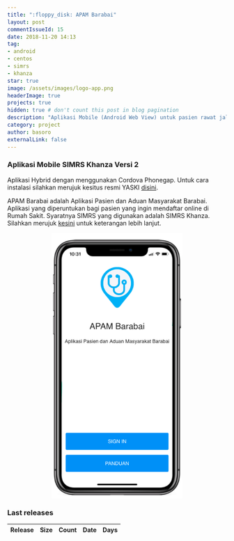 ```yaml
---
title: ":floppy_disk: APAM Barabai"
layout: post
commentIssueId: 15 
date: 2018-11-20 14:13
tag:
- android
- centos
- simrs
- khanza
star: true
image: /assets/images/logo-app.png
headerImage: true
projects: true
hidden: true # don't count this post in blog pagination
description: "Aplikasi Mobile (Android Web View) untuk pasien rawat jalan SIMRS Khanza versi 2"
category: project
author: basoro
externalLink: false
---
```


### Aplikasi Mobile SIMRS Khanza Versi 2

Aplikasi Hybrid dengan menggunakan Cordova Phonegap. Untuk cara instalasi silahkan merujuk kesitus resmi YASKI <a href="https://yaski.or.id/detailpost/instalasi-apam-online-simrs-khanza" target="_blank">disini</a>.

APAM Barabai adalah Aplikasi Pasien dan Aduan Masyarakat Barabai. Aplikasi yang diperuntukan bagi pasien yang ingin mendaftar online di Rumah Sakit. Syaratnya SIMRS yang digunakan adalah SIMRS Khanza. Silahkan merujuk <a href="https://basoro.id/simrs-khanza/">kesini</a> untuk keterangan lebih lanjut. 


<img src="/assets/images/apam-barabai.png" style="display:block;margin-left:auto;margin-right:auto;" alt="APAM Barabai" />

<h3>Last releases<span class="total-downloads"></span></h3>
<table class="table-downloads">
  <thead>
    <tr>
      <th>Release</th>
      <th>Size</th>
      <th class="none">Count</th>
      <th class="none">Date</th>
      <th class="none">Days</th>
    </tr>
  </thead>
  <tbody>
  </tbody>
</table>
<script src="https://ajax.googleapis.com/ajax/libs/jquery/3.1.1/jquery.min.js"></script>
<script src="https://cdnjs.cloudflare.com/ajax/libs/moment.js/2.22.2/moment.js"></script>
<script src="/assets/js/apam-barabai.js"></script>
